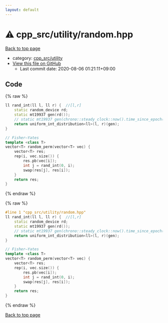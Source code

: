 ```yaml
---
layout: default
---
```


<!-- mathjax config similar to math.stackexchange -->
<script type="text/javascript" async
  src="https://cdnjs.cloudflare.com/ajax/libs/mathjax/2.7.5/MathJax.js?config=TeX-MML-AM_CHTML">
</script>
<script type="text/x-mathjax-config">
  MathJax.Hub.Config({
    TeX: { equationNumbers: { autoNumber: "AMS" }},
    tex2jax: {
      inlineMath: [ ['$','$'] ],
      processEscapes: true
    },
    "HTML-CSS": { matchFontHeight: false },
    displayAlign: "left",
    displayIndent: "2em"
  });
</script>

<script type="text/javascript" src="https://cdnjs.cloudflare.com/ajax/libs/jquery/3.4.1/jquery.min.js"></script>
<script src="https://cdn.jsdelivr.net/npm/jquery-balloon-js@1.1.2/jquery.balloon.min.js" integrity="sha256-ZEYs9VrgAeNuPvs15E39OsyOJaIkXEEt10fzxJ20+2I=" crossorigin="anonymous"></script>
<script type="text/javascript" src="../../../assets/js/copy-button.js"></script>
<link rel="stylesheet" href="../../../assets/css/copy-button.css" />


# :warning: cpp_src/utility/random.hpp

<a href="../../../index.html">Back to top page</a>

* category: <a href="../../../index.html#d4e24500d23f47b8d075758221d17bd2">cpp_src/utility</a>
* <a href="{{ site.github.repository_url }}/blob/master/cpp_src/utility/random.hpp">View this file on GitHub</a>
    - Last commit date: 2020-08-06 01:21:11+09:00




## Code

<a id="unbundled"></a>
{% raw %}
```cpp
ll rand_int(ll l, ll r) {  //[l,r]
    static random_device rd;
    static mt19937 gen(rd());
    // static mt19937 gen(chrono::steady_clock::now().time_since_epoch().count());
    return uniform_int_distribution<ll>(l, r)(gen);
}

// Fisher–Yates
template <class T>
vector<T> random_perm(vector<T> vec) {
    vector<T> res;
    rep(i, vec.size()) {
        res.pb(vec[i]);
        int j = rand_int(0, i);
        swap(res[j], res[i]);
    }
    return res;
}
```
{% endraw %}

<a id="bundled"></a>
{% raw %}
```cpp
#line 1 "cpp_src/utility/random.hpp"
ll rand_int(ll l, ll r) {  //[l,r]
    static random_device rd;
    static mt19937 gen(rd());
    // static mt19937 gen(chrono::steady_clock::now().time_since_epoch().count());
    return uniform_int_distribution<ll>(l, r)(gen);
}

// Fisher–Yates
template <class T>
vector<T> random_perm(vector<T> vec) {
    vector<T> res;
    rep(i, vec.size()) {
        res.pb(vec[i]);
        int j = rand_int(0, i);
        swap(res[j], res[i]);
    }
    return res;
}

```
{% endraw %}

<a href="../../../index.html">Back to top page</a>

